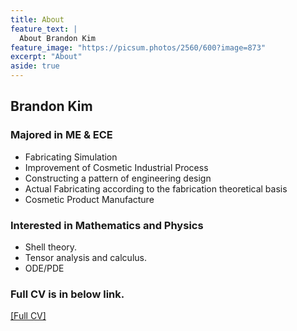 ```yaml
---
title: About
feature_text: |
  About Brandon Kim
feature_image: "https://picsum.photos/2560/600?image=873"
excerpt: "About"
aside: true
---
```


## Brandon Kim

### Majored in ME & ECE

- Fabricating Simulation
- Improvement of Cosmetic Industrial Process
- Constructing a pattern of engineering design
- Actual Fabricating according to the fabrication theoretical basis
- Cosmetic Product Manufacture


### Interested in Mathematics and Physics

- Shell theory.
- Tensor analysis and calculus.
- ODE/PDE

### Full CV is in below link.

<a href="https://brandonkim12.github.io/Brandon_Kim_CV.pdf">[Full CV]</a>
